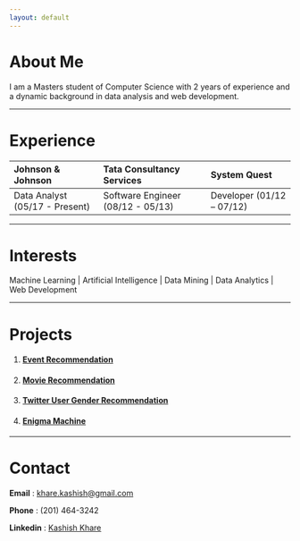 ```yaml
---
layout: default
---
```

# [](#header-1)About Me

I am a Masters student of Computer Science with 2 years of experience and a dynamic background in data analysis and web development.
 
* * *

# [](#header-1)Experience

| Johnson & Johnson              | Tata Consultancy Services         | System Quest               |
|:-------------------------------|:----------------------------------|:---------------------------|
| Data Analyst (05/17 - Present) | Software Engineer (08/12 - 05/13) | Developer  (01/12 – 07/12) |
  
   
* * *

# [](#header-1)Interests
 
Machine Learning   |   Artificial Intelligence   |   Data Mining   |   Data Analytics   |   Web Development
* * *

# [](#header-1)Projects

1. #### [](#header-2)[Event Recommendation](https://kashishkhare.github.io/event-recommendation) 

2. #### [](#header-2)[Movie Recommendation](https://kashishkhare.github.io/movie-recommendation)

3. #### [](#header-2) [Twitter User Gender Recommendation](https://kashishkhare.github.io/twitter-user-gender-prediction)

4. #### [](#header-2) [Enigma Machine](https://kashishkhare.github.io/enigma-machine)


 
* * *

# [](#header-1)Contact

**Email**       : [khare.kashish@gmail.com](mailto:khare.kashish@gmail.com)

**Phone**       : (201) 464-3242

**Linkedin**    : [Kashish Khare](http://www.linkedin.com/in/kashishkhare) 
	